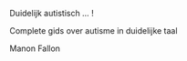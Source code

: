 <span id="calibre_link-74" class="calibre1"></span>Duidelijk autistisch … !

Complete gids over autisme in duidelijke taal

Manon Fallon
